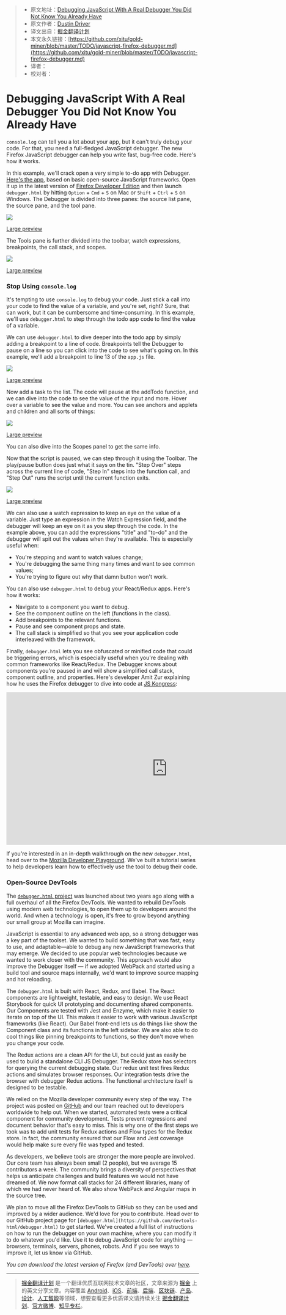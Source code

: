 > * 原文地址：[Debugging JavaScript With A Real Debugger You Did Not Know You Already Have](https://www.smashingmagazine.com/2018/02/javascript-firefox-debugger/)
> * 原文作者：[Dustin Driver](https://www.smashingmagazine.com/author/dustindriver-jasonlaster)
> * 译文出自：[掘金翻译计划](https://github.com/xitu/gold-miner)
> * 本文永久链接：[https://github.com/xitu/gold-miner/blob/master/TODO/javascript-firefox-debugger.md](https://github.com/xitu/gold-miner/blob/master/TODO/javascript-firefox-debugger.md)
> * 译者：
> * 校对者：

# Debugging JavaScript With A Real Debugger You Did Not Know You Already Have

`console.log` can tell you a lot about your app, but it can't truly debug your code. For that, you need a full-fledged JavaScript debugger. The new Firefox JavaScript debugger can help you write fast, bug-free code. Here's how it works.

In this example, we'll crack open a very simple to-do app with Debugger. [Here's the app](https://mozilladevelopers.github.io/sample-todo/01-variables/), based on basic open-source JavaScript frameworks. Open it up in the latest version of [Firefox Developer Edition](https://www.mozilla.org/firefox/developer/) and then launch `debugger.html` by hitting `Option` + `Cmd` + `S` on Mac or `Shift` + `Ctrl` + `S` on Windows. The Debugger is divided into three panes: the source list pane, the source pane, and the tool pane.

![](https://res.cloudinary.com/indysigner/image/fetch/f_auto,q_auto/w_2000/https://cloud.netlifyusercontent.com/assets/344dbf88-fdf9-42bb-adb4-46f01eedd629/dd605d5c-e94d-43e3-a7ef-94eea52cff9e/image2.png)

[Large preview](https://cloud.netlifyusercontent.com/assets/344dbf88-fdf9-42bb-adb4-46f01eedd629/dd605d5c-e94d-43e3-a7ef-94eea52cff9e/image2.png)

The Tools pane is further divided into the toolbar, watch expressions, breakpoints, the call stack, and scopes.

![](https://res.cloudinary.com/indysigner/image/fetch/f_auto,q_auto/w_400/https://cloud.netlifyusercontent.com/assets/344dbf88-fdf9-42bb-adb4-46f01eedd629/2b99b781-28e8-4bff-a5ff-d1ee43c2d432/image3.png)

[Large preview](https://cloud.netlifyusercontent.com/assets/344dbf88-fdf9-42bb-adb4-46f01eedd629/2b99b781-28e8-4bff-a5ff-d1ee43c2d432/image3.png)

### Stop Using `console.log`

It's tempting to use `console.log` to debug your code. Just stick a call into your code to find the value of a variable, and you're set, right? Sure, that can work, but it can be cumbersome and time-consuming. In this example, we'll use `debugger.html` to step through the todo app code to find the value of a variable.

We can use `debugger.html` to dive deeper into the todo app by simply adding a breakpoint to a line of code. Breakpoints tell the Debugger to pause on a line so you can click into the code to see what's going on. In this example, we'll add a breakpoint to line 13 of the `app.js` file.

![](https://res.cloudinary.com/indysigner/image/fetch/f_auto,q_auto/w_400/https://cloud.netlifyusercontent.com/assets/344dbf88-fdf9-42bb-adb4-46f01eedd629/a3633871-65f2-4815-9270-2b5e19b316f4/image5.gif)

[Large preview](https://cloud.netlifyusercontent.com/assets/344dbf88-fdf9-42bb-adb4-46f01eedd629/a3633871-65f2-4815-9270-2b5e19b316f4/image5.gif)

Now add a task to the list. The code will pause at the addTodo function, and we can dive into the code to see the value of the input and more. Hover over a variable to see the value and more. You can see anchors and applets and children and all sorts of things:

![](https://res.cloudinary.com/indysigner/image/fetch/f_auto,q_auto/w_400/https://cloud.netlifyusercontent.com/assets/344dbf88-fdf9-42bb-adb4-46f01eedd629/5f23c4d0-5b4d-41ff-9367-e534d0f96168/image4.png)

[Large preview](https://cloud.netlifyusercontent.com/assets/344dbf88-fdf9-42bb-adb4-46f01eedd629/5f23c4d0-5b4d-41ff-9367-e534d0f96168/image4.png)

You can also dive into the Scopes panel to get the same info.

Now that the script is paused, we can step through it using the Toolbar. The play/pause button does just what it says on the tin. "Step Over" steps across the current line of code, "Step In" steps into the function call, and "Step Out" runs the script until the current function exits.

![](https://res.cloudinary.com/indysigner/image/fetch/f_auto,q_auto/w_400/https://cloud.netlifyusercontent.com/assets/344dbf88-fdf9-42bb-adb4-46f01eedd629/2c04dd57-b4b4-42c7-be87-685a71c8df56/image1.png)

[Large preview](https://cloud.netlifyusercontent.com/assets/344dbf88-fdf9-42bb-adb4-46f01eedd629/2c04dd57-b4b4-42c7-be87-685a71c8df56/image1.png)

We can also use a watch expression to keep an eye on the value of a variable. Just type an expression in the Watch Expression field, and the debugger will keep an eye on it as you step through the code. In the example above, you can add the expressions "title" and "to-do" and the debugger will spit out the values when they're available. This is especially useful when:

* You're stepping and want to watch values change;
* You're debugging the same thing many times and want to see common values;
* You're trying to figure out why that damn button won't work.

You can also use `debugger.html` to debug your React/Redux apps. Here's how it works:

* Navigate to a component you want to debug.
* See the component outline on the left (functions in the class).
* Add breakpoints to the relevant functions.
* Pause and see component props and state.
* The call stack is simplified so that you see your application code interleaved with the framework.

Finally, `debugger.html` lets you see obfuscated or minified code that could be triggering errors, which is especially useful when you're dealing with common frameworks like React/Redux. The Debugger knows about components you're paused in and will show a simplified call stack, component outline, and properties. Here's developer Amit Zur explaining how he uses the Firefox debugger to dive into code at [JS Kongress](https://2017.js-kongress.de/):

<iframe width="841" height="400" src="https://www.youtube.com/embed/Rop3EgPvBMw" frameborder="0" allow="autoplay; encrypted-media" allowfullscreen></iframe>

If you're interested in an in-depth walkthrough on the new `debugger.html`, head over to the [Mozilla Developer Playground](https://mozilladevelopers.github.io/playground/debugger). We've built a tutorial series to help developers learn how to effectively use the tool to debug their code.

### Open-Source DevTools

The [`debugger.html` project](https://github.com/devtools-html/debugger.html) was launched about two years ago along with a full overhaul of all the Firefox DevTools. We wanted to rebuild DevTools using modern web technologies, to open them up to developers around the world. And when a technology is open, it's free to grow beyond anything our small group at Mozilla can imagine.

JavaScript is essential to any advanced web app, so a strong debugger was a key part of the toolset. We wanted to build something that was fast, easy to use, and adaptable—able to debug any new JavaScript frameworks that may emerge. We decided to use popular web technologies because we wanted to work closer with the community. This approach would also improve the Debugger itself — if we adopted WebPack and started using a build tool and source maps internally, we'd want to improve source mapping and hot reloading.

The `debugger.html` is built with React, Redux, and Babel. The React components are lightweight, testable, and easy to design. We use React Storybook for quick UI prototyping and documenting shared components. Our Components are tested with Jest and Enzyme, which make it easier to iterate on top of the UI. This makes it easier to work with various JavaScript frameworks (like React). Our Babel front-end lets us do things like show the Component class and its functions in the left sidebar. We are also able to do cool things like pinning breakpoints to functions, so they don't move when you change your code.

The Redux actions are a clean API for the UI, but could just as easily be used to build a standalone CLI JS Debugger. The Redux store has selectors for querying the current debugging state. Our redux unit test fires Redux actions and simulates browser responses. Our integration tests drive the browser with debugger Redux actions. The functional architecture itself is designed to be testable.

We relied on the Mozilla developer community every step of the way. The project was posted on [GitHub](https://github.com/devtools-html/debugger.html) and our team reached out to developers worldwide to help out. When we started, automated tests were a critical component for community development. Tests prevent regressions and document behavior that's easy to miss. This is why one of the first steps we took was to add unit tests for Redux actions and Flow types for the Redux store. In fact, the community ensured that our Flow and Jest coverage would help make sure every file was typed and tested.

As developers, we believe tools are stronger the more people are involved. Our core team has always been small (2 people), but we average 15 contributors a week. The community brings a diversity of perspectives that helps us anticipate challenges and build features we would not have dreamed of. We now format call stacks for 24 different libraries, many of which we had never heard of. We also show WebPack and Angular maps in the source tree.

We plan to move all the Firefox DevTools to GitHub so they can be used and improved by a wider audience. We'd love for you to contribute. Head over to our GitHub project page for `[debugger.html](https://github.com/devtools-html/debugger.html)` to get started. We've created a full list of instructions on how to run the debugger on your own machine, where you can modify it to do whatever you'd like. Use it to debug JavaScript code for anything — browsers, terminals, servers, phones, robots. And if you see ways to improve it, let us know via GitHub.

_You can download the latest version of Firefox (and DevTools) over [here](https://www.mozilla.org/firefox)._


---

> [掘金翻译计划](https://github.com/xitu/gold-miner) 是一个翻译优质互联网技术文章的社区，文章来源为 [掘金](https://juejin.im) 上的英文分享文章。内容覆盖 [Android](https://github.com/xitu/gold-miner#android)、[iOS](https://github.com/xitu/gold-miner#ios)、[前端](https://github.com/xitu/gold-miner#前端)、[后端](https://github.com/xitu/gold-miner#后端)、[区块链](https://github.com/xitu/gold-miner#区块链)、[产品](https://github.com/xitu/gold-miner#产品)、[设计](https://github.com/xitu/gold-miner#设计)、[人工智能](https://github.com/xitu/gold-miner#人工智能)等领域，想要查看更多优质译文请持续关注 [掘金翻译计划](https://github.com/xitu/gold-miner)、[官方微博](http://weibo.com/juejinfanyi)、[知乎专栏](https://zhuanlan.zhihu.com/juejinfanyi)。
